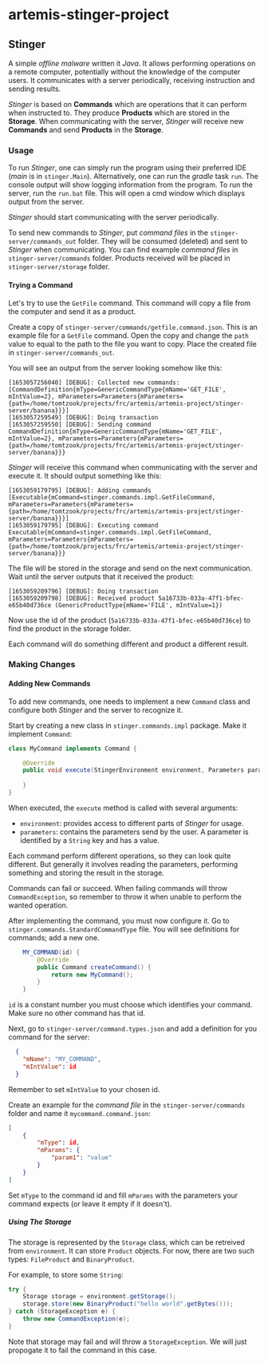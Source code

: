 # artemis-stinger-project

## Stinger

A simple _offline malware_ written it _Java_. It allows performing operations on a remote computer, potentially without the knowledge of the computer users. It communicates with a server periodically, receiving instruction and sending results.

_Stinger_ is based on __Commands__ which are operations that it can perform when instructed to. They produce __Products__ which are stored in the __Storage__. When communicating with the server, _Stinger_ will receive new __Commands__ and send __Products__ in the __Storage__.

### Usage

To run _Stinger_, one can simply run the program using their preferred IDE (_main_ is in `stinger.Main`). Alternatively, one can run the _gradle_ task `run`. The console output will show logging information from the program.
To run the server, run the `run.bat` file. This will open a cmd window which displays output from the server.

_Stinger_ should start communicating with the server periodically.

To send new commands to _Stinger_, put _command files_ in the `stinger-server/commands_out` folder. They will be consumed (deleted) and sent to _Stinger_ when communicating. You can find example _command files_ in `stinger-server/commands` folder.
Products received will be placed in `stinger-server/storage` folder.

#### Trying a Command

Let's try to use the `GetFile` command. This command will copy a file from the computer and send it as a product.

Create a copy of `stinger-server/commands/getfile.command.json`. This is an example file for a `GetFile` command. Open the copy and change the `path` value to equal to the path to the file you want to copy.
Place the created file in `stinger-server/commands_out`.

You will see an output from the server looking somehow like this:
```
[1653057256040] [DEBUG]: Collected new commands: [CommandDefinition{mType=GenericCommandType{mName='GET_FILE', mIntValue=2}, mParameters=Parameters{mParameters={path=/home/tomtzook/projects/frc/artemis/artemis-project/stinger-server/banana}}}]
[1653057259549] [DEBUG]: Doing transaction
[1653057259550] [DEBUG]: Sending command CommandDefinition{mType=GenericCommandType{mName='GET_FILE', mIntValue=2}, mParameters=Parameters{mParameters={path=/home/tomtzook/projects/frc/artemis/artemis-project/stinger-server/banana}}}
```

_Stinger_ will receive this command when communicating with the server and execute it. It should output something like this:
```
[1653059179795] [DEBUG]: Adding commands [Executable{mCommand=stinger.commands.impl.GetFileCommand, mParameters=Parameters{mParameters={path=/home/tomtzook/projects/frc/artemis/artemis-project/stinger-server/banana}}}]
[1653059179795] [DEBUG]: Executing command Executable{mCommand=stinger.commands.impl.GetFileCommand, mParameters=Parameters{mParameters={path=/home/tomtzook/projects/frc/artemis/artemis-project/stinger-server/banana}}}
```

The file will be stored in the storage and send on the next communication. Wait until the server outputs that it received the product:
```
[1653059209796] [DEBUG]: Doing transaction
[1653059209798] [DEBUG]: Received product 5a16733b-033a-47f1-bfec-e65b40d736ce (GenericProductType{mName='FILE', mIntValue=1})
```

Now use the id of the product (`5a16733b-033a-47f1-bfec-e65b40d736ce`) to find the product in the storage folder.

Each command will do something different and product a different result.

### Making Changes

#### Adding New Commands

To add new commands, one needs to implement a new `Command` class and configure both _Stinger_ and the server to recognize it.

Start by creating a new class in `stinger.commands.impl` package. Make it implement `Command`:
```java
class MyCommand implements Command {

    @Override
    public void execute(StingerEnvironment environment, Parameters parameters) throws CommandException {
    
    }
}
```

When executed, the `execute` method is called with several arguments:
- `environment`: provides access to different parts of _Stinger_ for usage.
- `parameters`: contains the parameters send by the user. A parameter is identified by a `String` key and has a value.

Each command perform different operations, so they can look quite different. But generally it involves reading the parameters, performing something and storing the result in the storage.

Commands can fail or succeed. When failing commands will throw `CommandException`, so remember to throw it when unable to perform the wanted operation.

After implementing the command, you must now configure it.
Go to `stinger.commands.StandardCommandType` file. You will see definitions for commands; add a new one.
```java
    MY_COMMAND(id) {
        @Override
        public Command createCommand() {
            return new MyCommand();
        }
    }
```

`id` is a constant number you must choose which identifies your command. Make sure no other command has that id.

Next, go to `stinger-server/command.types.json` and add a definition for you command for the server:
```json
  {
    "mName": "MY_COMMAND",
    "mIntValue": id
  }
```

Remember to set `mIntValue` to your chosen id.

Create an example for the _command file_ in the `stinger-server/commands` folder and name it `mycommand.command.json`:
```json
[
	{
		"mType": id,
		"mParams": {
			"param1": "value"
		}
	}
]
```

Set `mType` to the command id and fill `mParams` with the parameters your command expects (or leave it empty if it doesn't).


##### Using The Storage

The storage is represented by the `Storage` class, which can be retreived from `environment`. It can store `Product` objects. For now, there are two such types: `FileProduct` and `BinaryProduct`.

For example, to store some `String`:
```java
try {
    Storage storage = environment.getStorage();
    storage.store(new BinaryProduct("hello world".getBytes()));
} catch (StorageException e) {
    throw new CommandException(e);
}
```
Note that storage may fail and will throw a `StorageException`. We will just propogate it to fail the command in this case.


